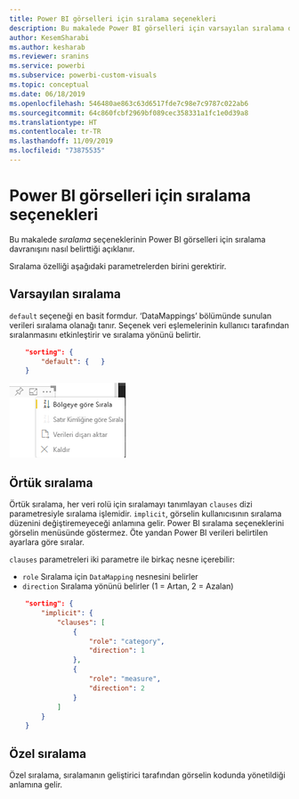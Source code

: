 ```yaml
---
title: Power BI görselleri için sıralama seçenekleri
description: Bu makalede Power BI görselleri için varsayılan sıralama davranışı açıklanır.
author: KesemSharabi
ms.author: kesharab
ms.reviewer: sranins
ms.service: powerbi
ms.subservice: powerbi-custom-visuals
ms.topic: conceptual
ms.date: 06/18/2019
ms.openlocfilehash: 546480ae863c63d6517fde7c98e7c9787c022ab6
ms.sourcegitcommit: 64c860fcbf2969bf089cec358331a1fc1e0d39a8
ms.translationtype: HT
ms.contentlocale: tr-TR
ms.lasthandoff: 11/09/2019
ms.locfileid: "73875535"
---
```

# <a name="sorting-options-for-power-bi-visuals"></a>Power BI görselleri için sıralama seçenekleri

Bu makalede *sıralama* seçeneklerinin Power BI görselleri için sıralama davranışını nasıl belirttiği açıklanır. 

Sıralama özelliği aşağıdaki parametrelerden birini gerektirir.

## <a name="default-sorting"></a>Varsayılan sıralama

`default` seçeneği en basit formdur. ‘DataMappings’ bölümünde sunulan verileri sıralama olanağı tanır. Seçenek veri eşlemelerinin kullanıcı tarafından sıralanmasını etkinleştirir ve sıralama yönünü belirtir.

```json
    "sorting": {
        "default": {   }
    }
```

![Bağlam menüsündeki sıralama seçenekleri](./media/sorting.png)

## <a name="implicit-sorting"></a>Örtük sıralama

Örtük sıralama, her veri rolü için sıralamayı tanımlayan `clauses` dizi parametresiyle sıralama işlemidir. `implicit`, görselin kullanıcısının sıralama düzenini değiştiremeyeceği anlamına gelir. Power BI sıralama seçeneklerini görselin menüsünde göstermez. Öte yandan Power BI verileri belirtilen ayarlara göre sıralar.

`clauses` parametreleri iki parametre ile birkaç nesne içerebilir:

- `role` Sıralama için `DataMapping` nesnesini belirler
- `direction` Sıralama yönünü belirler (1 = Artan, 2 = Azalan)

```json
    "sorting": {
        "implicit": {
            "clauses": [
                {
                    "role": "category",
                    "direction": 1
                },
                {
                    "role": "measure",
                    "direction": 2
                }
            ]
        }
    }
```

## <a name="custom-sorting"></a>Özel sıralama

Özel sıralama, sıralamanın geliştirici tarafından görselin kodunda yönetildiği anlamına gelir.
